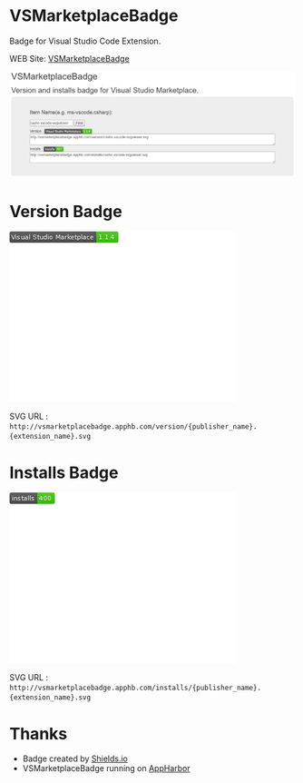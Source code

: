 # VSMarketplaceBadge
Badge for Visual Studio Code Extension.

WEB Site: [VSMarketplaceBadge](http://vsmarketplacebadge.apphb.com/)

![](image/site.png)

# Version Badge
![](image/cssho.vscode-svgviewer_version.png)

SVG URL : `http://vsmarketplacebadge.apphb.com/version/{publisher_name}.{extension_name}.svg`

# Installs Badge
![](image/cssho.vscode-svgviewer_installs.png)

SVG URL : `http://vsmarketplacebadge.apphb.com/installs/{publisher_name}.{extension_name}.svg`

# Thanks
- Badge created by [Shields.io](http://shields.io/)
- VSMarketplaceBadge running on [AppHarbor](https://appharbor.com/)